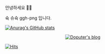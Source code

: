 안녕하세요 👋🏻

슉 슈슉 ggh-png 입니다.

[![Anurag's GitHub stats](https://github-readme-stats.vercel.app/api?username=ggh-png)](https://github.com/anuraghazra/github-readme-stats)

<p align="center">

<a href="https://ggh-png.github.io/">

<img src="https://img.shields.io/badge/Blog-181717?style=flat-square&logo=GitHub&logoColor=white" alt="Doputer's blog" />

[![Hits](https://hits.seeyoufarm.com/api/count/incr/badge.svg?url=https%3A%2F%2Fgithub.com%2Fggh-png&count_bg=%2379C83D&title_bg=%23555555&icon=&icon_color=%23E7E7E7&title=hits&edge_flat=false)](https://hits.seeyoufarm.com)

